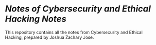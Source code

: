# *Notes of Cybersecurity and Ethical Hacking Notes*

This repository contains all the notes from Cybersecurity and Ethical Hacking, prepared by Joshua Zachary Jose.
